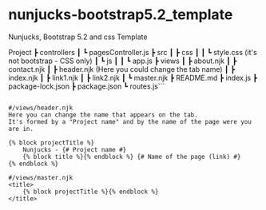 # nunjucks-bootstrap5.2_template
 Nunjucks, Bootstrap 5.2 and css Template

Project
 ┣ controllers
 ┃ ┗ pagesController.js
 ┣ src
 ┃ ┣ css
 ┃ ┃ ┗ style.css (it's not bootstrap - CSS only)
 ┃ ┗ js
 ┃ ┃ ┗ app.js
 ┣ views
 ┃ ┣ about.njk
 ┃ ┣ contact.njk
 ┃ ┣ header.njk (Here you could change the tab name)
 ┃ ┣ index.njk
 ┃ ┣ link1.njk
 ┃ ┣ link2.njk
 ┃ ┗ master.njk
 ┣ README.md
 ┣ index.js
 ┣ package-lock.json
 ┣ package.json
 ┗ routes.js```
```

#/views/header.njk 
Here you can change the name that appears on the tab.
It's formed by a "Project name" and by the name of the page were you are in.

{% block projectTitle %}
    Nunjucks - {# Project name #}
    {% block title %}{% endblock %} {# Name of the page (link) #}
{% endblock %}

#/views/master.njk
<title>
    {% block projectTitle %}{% endblock %}
</title>
